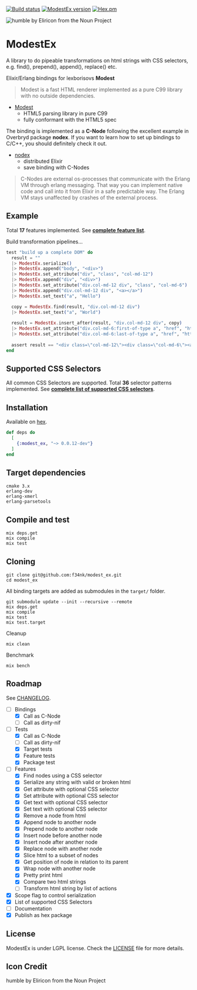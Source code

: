 [![Build status](https://travis-ci.org/f34nk/modest_ex.svg?branch=master)](https://travis-ci.org/f34nk/modest_ex)
[![ModestEx version](https://img.shields.io/hexpm/v/modest_ex.svg)](https://hex.pm/packages/modest_ex)
[![Hex.pm](https://img.shields.io/hexpm/dt/modest_ex.svg)](https://hex.pm/packages/modest_ex)

![humble by Eliricon from the Noun Project](https://github.com/f34nk/modest_ex/blob/master/modest_ex_icon.png)

# ModestEx

A library to do pipeable transformations on html strings with CSS selectors, e.g. find(), prepend(), append(), replace() etc.

Elixir/Erlang bindings for lexborisovs **Modest**

>Modest is a fast HTML renderer implemented as a pure C99 library with no outside dependencies.

- [Modest](https://github.com/lexborisov/Modest)
  - HTML5 parsing library in pure C99
  - fully conformant with the HTML5 spec

The binding is implemented as a **C-Node** following the excellent example in Overbryd package **nodex**. If you want to learn how to set up bindings to C/C++, you should definitely check it out.

- [nodex](https://github.com/Overbryd/nodex)
  - distributed Elixir
  - save binding with C-Nodes

>C-Nodes are external os-processes that communicate with the Erlang VM through erlang messaging. That way you can implement native code and call into it from Elixir in a safe predictable way. The Erlang VM stays unaffected by crashes of the external process.

## Example

Total **17** features implemented. See [**complete feature list**](https://github.com/f34nk/modest_ex/blob/master/FEATURES.md).

Build transformation pipelines...

```elixir
test "build up a complete DOM" do
  result = ""
  |> ModestEx.serialize()
  |> ModestEx.append("body", "<div>")
  |> ModestEx.set_attribute("div", "class", "col-md-12")
  |> ModestEx.append("div", "<div>")
  |> ModestEx.set_attribute("div.col-md-12 div", "class", "col-md-6")
  |> ModestEx.append("div.col-md-12 div", "<a></a>")
  |> ModestEx.set_text("a", "Hello")

  copy = ModestEx.find(result, "div.col-md-12 div")
  |> ModestEx.set_text("a", "World")
  
  result = ModestEx.insert_after(result, "div.col-md-12 div", copy)
  |> ModestEx.set_attribute("div.col-md-6:first-of-type a", "href", "https://elixir-lang.org")
  |> ModestEx.set_attribute("div.col-md-6:last-of-type a", "href", "https://google.de")
  
  assert result == "<div class=\"col-md-12\"><div class=\"col-md-6\"><a href=\"https://elixir-lang.org\">Hello</a></div><div class=\"col-md-6\"><a href=\"https://google.de\">World</a></div></div>"
end
```

## Supported CSS Selectors

All common CSS Selectors are supported. Total **36** selector patterns implemented.
See [**complete list of supported CSS selectors**](https://github.com/f34nk/modest_ex/blob/master/SELECTORS.md).

## Installation

Available on [hex](https://hex.pm/packages/modest_ex).

```elixir
def deps do
  [
    {:modest_ex, "~> 0.0.12-dev"}
  ]
end
```

## Target dependencies
```
cmake 3.x
erlang-dev
erlang-xmerl
erlang-parsetools
```
## Compile and test
```
mix deps.get
mix compile
mix test
```
## Cloning
```
git clone git@github.com:f34nk/modest_ex.git
cd modest_ex
```
All binding targets are added as submodules in the `target/` folder.
```
git submodule update --init --recursive --remote
mix deps.get
mix compile
mix test
mix test.target
```
Cleanup
```
mix clean
```
Benchmark
```
mix bench
```
## Roadmap

See [CHANGELOG](https://github.com/f34nk/modest_ex/blob/master/CHANGELOG.md).

- [ ] Bindings
  - [x] Call as C-Node
  - [ ] Call as dirty-nif
- [ ] Tests
  - [x] Call as C-Node
  - [ ] Call as dirty-nif
  - [x] Target tests
  - [x] Feature tests
  - [x] Package test
- [ ] Features
  - [x] Find nodes using a CSS selector
  - [x] Serialize any string with valid or broken html
  - [x] Get attribute with optional CSS selector
  - [x] Set attribute with optional CSS selector
  - [x] Get text with optional CSS selector
  - [x] Set text with optional CSS selector
  - [x] Remove a node from html
  - [x] Append node to another node
  - [x] Prepend node to another node
  - [x] Insert node before another node
  - [x] Insert node after another node
  - [x] Replace node with another node
  - [x] Slice html to a subset of nodes
  - [x] Get position of node in relation to its parent
  - [x] Wrap node with another node
  - [x] Pretty print html
  - [x] Compare two html strings
  - [ ] Transform html string by list of actions
- [x] Scope flag to control serialization
- [x] List of supported CSS Selectors
- [ ] Documentation
- [x] Publish as hex package

## License

ModestEx is under LGPL license. Check the [LICENSE](https://github.com/f34nk/modest_ex/blob/master/LICENSE) file for more details.


## Icon Credit

humble by Eliricon from the Noun Project
